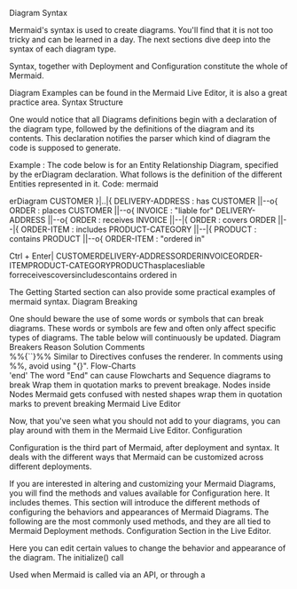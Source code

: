 Diagram Syntax

Mermaid's syntax is used to create diagrams. You'll find that it is not too tricky and can be learned in a day. The next sections dive deep into the syntax of each diagram type.

Syntax, together with Deployment and Configuration constitute the whole of Mermaid.

Diagram Examples can be found in the Mermaid Live Editor, it is also a great practice area.
Syntax Structure

One would notice that all Diagrams definitions begin with a declaration of the diagram type, followed by the definitions of the diagram and its contents. This declaration notifies the parser which kind of diagram the code is supposed to generate.

Example : The code below is for an Entity Relationship Diagram, specified by the erDiagram declaration. What follows is the definition of the different Entities represented in it.
Code:
mermaid

erDiagram
          CUSTOMER }|..|{ DELIVERY-ADDRESS : has
          CUSTOMER ||--o{ ORDER : places
          CUSTOMER ||--o{ INVOICE : "liable for"
          DELIVERY-ADDRESS ||--o{ ORDER : receives
          INVOICE ||--|{ ORDER : covers
          ORDER ||--|{ ORDER-ITEM : includes
          PRODUCT-CATEGORY ||--|{ PRODUCT : contains
          PRODUCT ||--o{ ORDER-ITEM : "ordered in"

Ctrl + Enter|
CUSTOMERDELIVERY-ADDRESSORDERINVOICEORDER-ITEMPRODUCT-CATEGORYPRODUCThasplacesliable forreceivescoversincludescontains
ordered in

The Getting Started section can also provide some practical examples of mermaid syntax.
Diagram Breaking

One should beware the use of some words or symbols that can break diagrams. These words or symbols are few and often only affect specific types of diagrams. The table below will continuously be updated.
Diagram Breakers	Reason	Solution
Comments		
%%{``}%%	Similar to Directives confuses the renderer.	In comments using %%, avoid using "{}".
Flow-Charts		
'end'	The word "End" can cause Flowcharts and Sequence diagrams to break	Wrap them in quotation marks to prevent breakage.
Nodes inside Nodes	Mermaid gets confused with nested shapes	wrap them in quotation marks to prevent breaking
Mermaid Live Editor

Now, that you've seen what you should not add to your diagrams, you can play around with them in the Mermaid Live Editor.
Configuration

Configuration is the third part of Mermaid, after deployment and syntax. It deals with the different ways that Mermaid can be customized across different deployments.

If you are interested in altering and customizing your Mermaid Diagrams, you will find the methods and values available for Configuration here. It includes themes. This section will introduce the different methods of configuring the behaviors and appearances of Mermaid Diagrams. The following are the most commonly used methods, and they are all tied to Mermaid Deployment methods.
Configuration Section in the Live Editor.

Here you can edit certain values to change the behavior and appearance of the diagram.
The initialize() call

Used when Mermaid is called via an API, or through a <script> tag.
Directives

Allows for the limited reconfiguration of a diagram just before it is rendered. It can alter the font style, color and other aesthetic aspects of the diagram. You can pass a directive alongside your definition inside %%{ }%%. It can be done either above or below your diagram definition.
Theme Manipulation

An application of using Directives to change Themes. Theme is a value within Mermaid's configuration that dictates the color scheme for diagrams.
Layout and look

We've restructured how Mermaid renders diagrams, enabling new features like selecting layout and look. Currently, this is supported for flowcharts and state diagrams, with plans to extend support to all diagram types.
Selecting Diagram Looks

Mermaid offers a variety of styles or “looks” for your diagrams, allowing you to tailor the visual appearance to match your specific needs or preferences. Whether you prefer a hand-drawn or classic style, you can easily customize your diagrams.

Available Looks:

    Hand-Drawn Look: For a more personal, creative touch, the hand-drawn look brings a sketch-like quality to your diagrams. This style is perfect for informal settings or when you want to add a bit of personality to your diagrams.
    Classic Look: If you prefer the traditional Mermaid style, the classic look maintains the original appearance that many users are familiar with. It’s great for consistency across projects or when you want to keep the familiar aesthetic.

How to Select a Look:

You can select a look by adding the look parameter in the metadata section of your Mermaid diagram code. Here’s an example:
Code:
mermaid

---
config:
  look: handDrawn
  theme: neutral
---
flowchart LR
  A[Start] --> B{Decision}
  B -->|Yes| C[Continue]
  B -->|No| D[Stop]

Ctrl + Enter|

Yes

No

Start

Decision

Continue

Stop
Selecting Layout Algorithms

In addition to customizing the look of your diagrams, Mermaid Chart now allows you to choose different layout algorithms to better organize and present your diagrams, especially when dealing with more complex structures. The layout algorithm dictates how nodes and edges are arranged on the page.
Supported Layout Algorithms:

    Dagre (default): This is the classic layout algorithm that has been used in Mermaid for a long time. It provides a good balance of simplicity and visual clarity, making it ideal for most diagrams.
    ELK: For those who need more sophisticated layout capabilities, especially when working with large or intricate diagrams, the ELK (Eclipse Layout Kernel) layout offers advanced options. It provides a more optimized arrangement, potentially reducing overlapping and improving readability. This is not included out the box but needs to be added when integrating mermaid for sites/applications that want to have elk support.

How to Select a Layout Algorithm:

You can specify the layout algorithm directly in the metadata section of your Mermaid diagram code. Here’s an example:
Code:
mermaid

---
config:
  layout: elk
  look: handDrawn
  theme: dark
---
flowchart TB
  A[Start] --> B{Decision}
  B -->|Yes| C[Continue]
  B -->|No| D[Stop]

Ctrl + Enter|

Yes

No

Start

Decision

Continue

Stop

In this example, the layout: elk line configures the diagram to use the ELK layout algorithm, along with the hand drawn look and forest theme.
Customizing ELK Layout:

When using the ELK layout, you can further refine the diagram’s configuration, such as how nodes are placed and whether parallel edges should be combined:

    To combine parallel edges, use mergeEdges: true | false.
    To configure node placement, use nodePlacementStrategy with the following options:
        SIMPLE
        NETWORK_SIMPLEX
        LINEAR_SEGMENTS
        BRANDES_KOEPF (default)

Example configuration:

---
config:
  layout: elk
  elk:
    mergeEdges: true
    nodePlacementStrategy: LINEAR_SEGMENTS
---
flowchart LR
  A[Start] --> B{Choose Path}
  B -->|Option 1| C[Path 1]
  B -->|Option 2| D[Path 2]

#### Using Dagre Layout with Classic Look:

Another example:

---
config:
  layout: dagre
  look: classic
  theme: default
---

flowchart LR
A[Start] --> B{Choose Path}
B -->|Option 1| C[Path 1]
B -->|Option 2| D[Path 2]

These options give you the flexibility to create diagrams that not only look great but are also arranged to best suit your data’s structure and flow.

When integrating Mermaid, you can include look and layout configuration with the initialize call. This is also where you add the loading of elk.